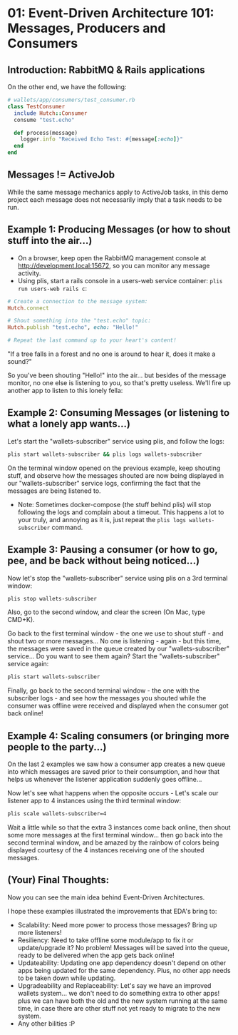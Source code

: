 # 01: Event-Driven Architecture 101: Messages, Producers and Consumers

## Introduction: RabbitMQ & Rails applications


On the other end, we have the following:

```ruby
# wallets/app/consumers/test_consumer.rb
class TestConsumer
  include Hutch::Consumer
  consume "test.echo"

  def process(message)
    logger.info "Received Echo Test: #{message[:echo]}"
  end
end
```

## Messages != ActiveJob
While the same message mechanics apply to ActiveJob tasks, in this demo project
each message does not necessarily imply that a task needs to be run.

## Example 1: Producing Messages (or how to shout stuff into the air...)

* On a browser, keep open the RabbitMQ management console at
http://development.local:15672, so you can monitor any message activity.
* Using plis, start a rails console in a users-web service container:
`plis run users-web rails c`:

```ruby
# Create a connection to the message system:
Hutch.connect

# Shout something into the "test.echo" topic:
Hutch.publish "test.echo", echo: "Hello!"

# Repeat the last command up to your heart's content!
```

"If a tree falls in a forest and no one is around to hear it, does it make a sound?"

So you've been shouting "Hello!" into the air... but besides of the message
monitor, no one else is listening to you, so that's pretty useless. We'll fire
up another app to listen to this lonely fella:

## Example 2: Consuming Messages (or listening to what a lonely app wants...)

Let's start the "wallets-subscriber" service using plis, and follow the logs:

```bash
plis start wallets-subscriber && plis logs wallets-subscriber
```

On the terminal window opened on the previous example, keep shouting stuff, and
observe how the messages shouted are now being displayed in our "wallets-subscriber"
service logs, confirming the fact that the messages are being listened to.

* Note: Sometimes docker-compose (the stuff behind plis) will stop following the
logs and complain about a timeout. This happens a lot to your truly, and annoying
as it is, just repeat the `plis logs wallets-subscriber` command.

## Example 3: Pausing a consumer (or how to go, pee, and be back without being noticed...)

Now let's stop the "wallets-subscriber" service using plis on a 3rd terminal window:

```bash
plis stop wallets-subscriber
```

Also, go to the second window, and clear the screen (On Mac, type CMD+K).

Go back to the first terminal window - the one we use to shout stuff - and shout
two or more messages... No one is listening - again - but this time, the messages
were saved in the queue created by our "wallets-subscriber" service... Do you
want to see them again? Start the "wallets-subscriber" service again:

```bash
plis start wallets-subscriber
```

Finally, go back to the second terminal window - the one with the subscriber
logs - and see how the messages you shouted while the consumer was offline were
received and displayed when the consumer got back online!

## Example 4: Scaling consumers (or bringing more people to the party...)
On the last 2 examples we saw how a consumer app creates a new queue into which
messages are saved prior to their consumption, and how that helps us whenever
the listener application suddenly goes offline...

Now let's see what happens when the opposite occurs - Let's scale our listener
app to 4 instances using the third terminal window:

```bash
plis scale wallets-subscriber=4
```

Wait a little while so that the extra 3 instances come back online, then shout
some more messages at the first terminal window... then go back into the second
terminal window, and be amazed by the rainbow of colors being displayed courtesy
of the 4 instances receiving one of the shouted messages.

## (Your) Final Thoughts:
Now you can see the main idea behind Event-Driven Architectures.

I hope these examples illustrated the improvements that EDA's bring to:
* Scalability: Need more power to process those messages? Bring up more listeners!
* Resiliency: Need to take offline some module/app to fix it or update/upgrade it?
No problem! Messages will be saved into the queue, ready to be delivered when the
app gets back online!
* Updateability: Updating one app dependency doesn't depend on other apps being
updated for the same dependency. Plus, no other app needs to be taken down while
updating.
* Upgradeability and Replaceability: Let's say we have an improved wallets system...
we don't need to do something extra to other apps! plus we can have both the old
and the new system running at the same time, in case there are other stuff not
yet ready to migrate to the new system.
* Any other bilities :P
